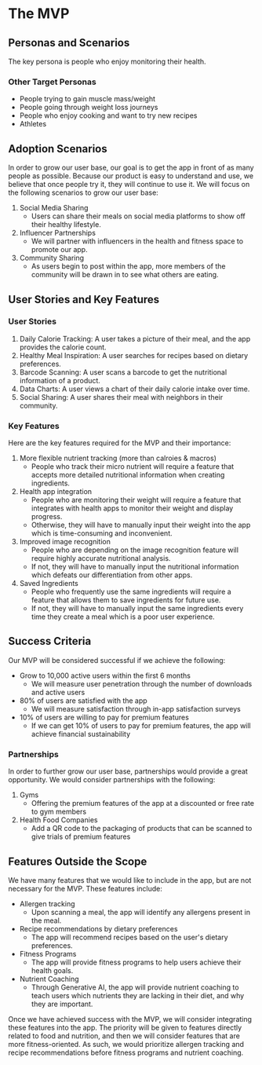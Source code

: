 # The MVP

## Personas and Scenarios

The key persona is people who enjoy monitoring their health.

### Other Target Personas
- People trying to gain muscle mass/weight
- People going through weight loss journeys
- People who enjoy cooking and want to try new recipes
- Athletes

<!-- *High-level scenarios to adopt, use and share the product.* -->
## Adoption Scenarios

In order to grow our user base, our goal is to get the app in front of as many people as possible. Because our product is easy to understand and use, we believe that once people try it, they will continue to use it. We will focus on the following scenarios to grow our user base:

1. Social Media Sharing
    - Users can share their meals on social media platforms to show off their healthy lifestyle.
2. Influencer Partnerships
    - We will partner with influencers in the health and fitness space to promote our app.
3. Community Sharing
    - As users begin to post within the app, more members of the community will be drawn in to see what others are eating.

## User Stories and Key Features

### User Stories

1. Daily Calorie Tracking: A user takes a picture of their meal, and the app provides the calorie count.
2. Healthy Meal Inspiration: A user searches for recipes based on dietary preferences.
3. Barcode Scanning: A user scans a barcode to get the nutritional information of a product.
4. Data Charts: A user views a chart of their daily calorie intake over time.
5. Social Sharing: A user shares their meal with neighbors in their community.

### Key Features

Here are the key features required for the MVP and their importance:

1. More flexible nutrient tracking (more than calroies & macros)
    - People who track their micro nutrient will require a feature that accepts more detailed nutritional information when creating ingredients.
2. Health app integration
    - People who are monitoring their weight will require a feature that integrates with health apps to monitor their weight and display progress. 
    - Otherwise, they will have to manually input their weight into the app which is time-consuming and inconvenient.
3. Improved image recognition
    - People who are depending on the image recognition feature will require highly accurate nutritional analysis.
    - If not, they will have to manually input the nutritional information which defeats our differentiation from other apps.
4. Saved Ingredients
    - People who frequently use the same ingredients will require a feature that allows them to save ingredients for future use. 
    - If not, they will have to manually input the same ingredients every time they create a meal which is a poor user experience.


## Success Criteria

Our MVP will be considered successful if we achieve the following:

- Grow to 10,000 active users within the first 6 months
    - We will measure user penetration through the number of downloads and active users
- 80% of users are satisfied with the app
    - We will measure satisfaction through in-app satisfaction surveys
- 10% of users are willing to pay for premium features
    - If we can get 10% of users to pay for premium features, the app will achieve financial sustainability


### Partnerships

In order to further grow our user base, partnerships would provide a great opportunity. We would consider partnerships with the following:

1. Gyms
    - Offering the premium features of the app at a discounted or free rate to gym members
2. Health Food Companies
    - Add a QR code to the packaging of products that can be scanned to give trials of premium features

## Features Outside the Scope

We have many features that we would like to include in the app, but are not necessary for the MVP. These features include:

- Allergen tracking
    - Upon scanning a meal, the app will identify any allergens present in the meal.
- Recipe recommendations by dietary preferences
    - The app will recommend recipes based on the user's dietary preferences.
- Fitness Programs
    - The app will provide fitness programs to help users achieve their health goals.
- Nutrient Coaching
    - Through Generative AI, the app will provide nutrient coaching to teach users which nutrients they are lacking in their diet, and why they are important.

Once we have achieved success with the MVP, we will consider integrating these features into the app. The priority will be given to features directly related to food and nutrition, and then we will consider features that are more fitness-oriented. As such, we would prioritize allergen tracking and recipe recommendations before fitness programs and nutrient coaching.

